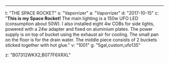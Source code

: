 ---
t: "THE SPACE ROCKET"
s: "Vaporrizer"
a: "Vaporrizer"
d: "2017-10-15"
c: "<strong>This is my Space Rocket!</strong> The main lighting is a 150w UFO LED (consumption about 50W). I also installed eight 4w COBs for side lights, powered with a 24w adapter and fixed on aluminium plates. The power supply is on top of bucket using the exhaust air for cooling. The small pan on the floor is for the drain water. The middle piece consists of 2 buckets sticked together with hot glue."
v: "1001"
g: "5gal,custom,ufo135"

z: "B07312WKX2,B077F6XRXL"
